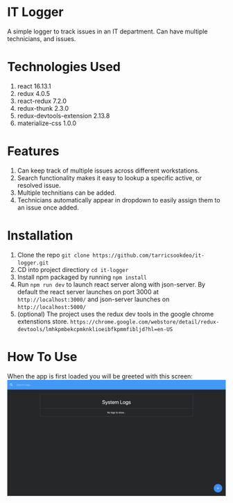 # IT Logger

A simple logger to track issues in an IT department. Can have multiple technicians, and issues.

# Technologies Used

1. react 16.13.1
2. redux 4.0.5
3. react-redux 7.2.0
4. redux-thunk 2.3.0
5. redux-devtools-extension 2.13.8
6. materialize-css 1.0.0

# Features

1. Can keep track of multiple issues across different workstations.
2. Search functionality makes it easy to lookup a specific active, or resolved issue.
3. Multiple technitians can be added.
4. Technicians automatically appear in dropdown to easily assign them to an issue once added.

# Installation

1. Clone the repo `git clone https://github.com/tarricsookdeo/it-logger.git`
2. CD into project directiory `cd it-logger`
3. Install npm packaged by running `npm install`
4. Run `npm run dev` to launch react server along with json-server. By default the react server launches on port 3000 at `http://localhost:3000/` and json-server launches on `http://localhost:5000/`
5. (optional) The project uses the redux dev tools in the google chrome extenstions store. `https://chrome.google.com/webstore/detail/redux-devtools/lmhkpmbekcpmknklioeibfkpmmfibljd?hl=en-US`

# How To Use

When the app is first loaded you will be greeted with this screen:
![loading-screen](public/images/img1.png)
